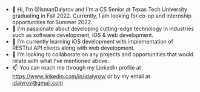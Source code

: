- 👋 Hi, I’m @IsmanDaiyrov and I'm a CS Senior at Texas Tech University graduating in Fall 2022. Currently, I am looking for co-op and internship opportunities for Summer 2022.
- 👀 I'm passionate about developing cutting-edge technology in industries such as software development, iOS & web development.
- 🌱 I’m currently learning iOS development with implementation of RESTful API clients along with web development.
- 💞️ I’m looking to collaborate on any projects and opportunities that would relate with what I've mentioned above.
- 📫 You can reach me through my LinkedIn profile at https://www.linkedin.com/in/idaiyrov/ or by my email at idaiyrov@gmail.com

<!---
IsmanDaiyrov/IsmanDaiyrov is a ✨ special ✨ repository because its `README.md` (this file) appears on your GitHub profile.
You can click the Preview link to take a look at your changes.
--->
